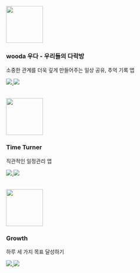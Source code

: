 <img src="https://github.com/user-attachments/assets/c2bdee2d-aa28-448e-9b16-8c479084d7d2" width=100 height=100 />

### wooda 우다 - 우리들의 다락방
소중한 관계를 더욱 깊게 만들어주는 일상 공유, 추억 기록 앱

<div>
  <a href="https://apps.apple.com/app/id6720722660" target="_blank">
    <img src="https://img.shields.io/badge/App_Store-0D96F6?style=for-the-badge&logo=app-store&logoColor=white" />
  </a>
  <a href="https://play.google.com/store/apps/details?id=com.yurang.wooda" target="_blank">
    <img src="https://img.shields.io/badge/Google_Play-414141?style=for-the-badge&logo=google-play&logoColor=white" />
  </a>
</div>

<br/>
<br/>


<img src="https://github.com/user-attachments/assets/eb46b611-f1ad-4d42-bdf3-a19f0548e671" width=100 height=100 />

### Time Turner
직관적인 일정관리 앱

<div>
  <a href="https://apps.apple.com/app/id6450616421" target="_blank">
    <img src="https://img.shields.io/badge/App_Store-0D96F6?style=for-the-badge&logo=app-store&logoColor=white" />
  </a>
  <a href="https://play.google.com/store/apps/details?id=com.time.turner" target="_blank">
    <img src="https://img.shields.io/badge/Google_Play-414141?style=for-the-badge&logo=google-play&logoColor=white" />
  </a>
</div>

<br/>
<br/>


<img src="https://github.com/user-attachments/assets/71634e88-7c35-4ac4-8be4-5d13e0af6231" width=100 height=100 />

### Growth
하루 세 가지 목표 달성하기

<div>
  <a href="https://apps.apple.com/app/id6677024304" target="_blank">
    <img src="https://img.shields.io/badge/App_Store-0D96F6?style=for-the-badge&logo=app-store&logoColor=white" />
  </a>
  <a href="https://play.google.com/store/apps/details?id=com.yurang.growth" target="_blank">
    <img src="https://img.shields.io/badge/Google_Play-414141?style=for-the-badge&logo=google-play&logoColor=white" />
  </a>
</div>
